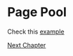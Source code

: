 # Page Pool

Check this [example](https://github.com/go-rod/rod/blob/5e2a019449e9703c2b5227ef9821811c8e88cb33/examples_test.go#L527)

[Next Chapter](/custom-launch.md)
